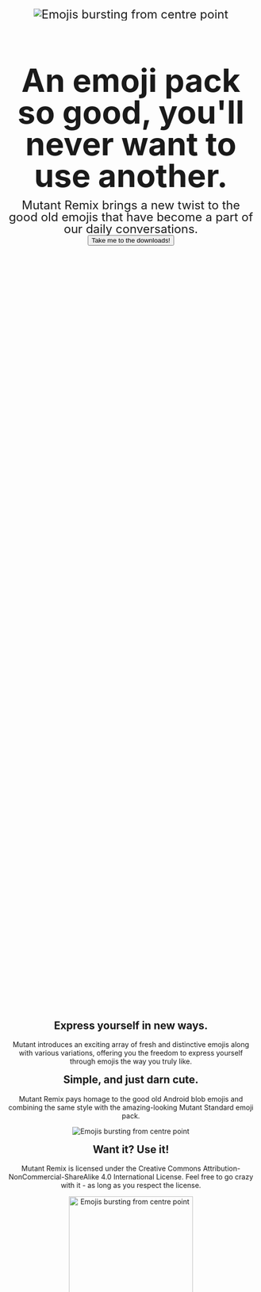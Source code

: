 <style>
	body {
		text-align: center;
	}

	#hero {
		min-height: 80dvh;
		font-size: 1.5rem;
		line-height: 1.5rem;
		display: flex;
		align-items: center;
		text-align: left;
        margin-bottom: 5dvh;
        justify-content: center;
	}

	#herotext {
		display: block;
		max-width: 60vw;
	}

	#herotext h1 {
		font-size: 4rem;
		line-height: 4rem;
        margin-bottom: 1rem;
	}
    h2 {
        margin-top: 1rem;
    }
    
    #lists {
        display: flex;
		text-align: left;
        padding: 0 3rem;
    }

    li {
        list-style-position: initial;
    }
    
    #dos {
        list-style-image: url("/assets/green_tick.svg");
    }
    
    #donts {
        list-style-image: url("/assets/red_cross.svg");
    }
	
    #bubble {
		background: var(--orange);
		border-radius: 35px;
		padding: 20px 65px;
	}

    @media (max-width: 1000px) {
    #lists {
        flex-direction: column;
    }
	#hero {
        flex-direction: column-reverse;
		text-align: center;
    }

    #herotext {
        max-width: 100%
    }

    }
</style>

<div id="landing">
	<div id="hero">
		<div id="herotext">
			<h1>An emoji pack so good, you'll never want to use another.</h1>
			Mutant Remix brings a new twist to the good old emojis that have become a part of our daily conversations.</br>
            <button class="pushable" onclick="location.href='https://github.com/mutant-remix/mutant-remix/releases'">
                <span class="edge" style="background: var(--dark_orange);"></span>
                <span class="front" style="background: var(--orange);">
                Take me to the downloads!
                </span>
            </button>
		</div>
		<div id="heroimage">
			<img src="assets/Emoji_Hero.svg" alt="Emojis bursting from centre point">
		</div>
	</div>

## Express yourself in new ways.
Mutant introduces an exciting array of fresh and distinctive emojis along with various variations, offering you the
	freedom to express yourself through emojis the way you truly like.

## Simple, and just darn cute.
Mutant Remix pays homage to the good old Android blob emojis and combining the same style with the amazing-looking Mutant Standard emoji pack.

<img style="margin-left: auto; margin-right: auto;" src="assets/Emoji_Formula.svg"
		alt="Emojis bursting from centre point">

## Want it? Use it!
Mutant Remix is licensed under the Creative Commons Attribution-NonCommercial-ShareAlike 4.0 International License. Feel free to go crazy with it - as long as you respect the license.

<img style="width: 250px; margin-left: auto; margin-right: auto;" src="assets/Copyright.svg"
		alt="Emojis bursting from centre point">

## Help us make it better.
Think Mutant Remix is cool? Want to contribute to the project? Mutant Remix is always looking for contributors of all backgrounds. Get involved!

## So, what am I allowed to do with it?
Here are a few ground rules regarding how you can use the emoji pack:

<div id="lists">
	<ul id="dos">
		<li>
			<h3>Share the emoji pack with your friends!</h3>
			<p>Share the love, share the mutants. Copy and redistribute Mutant Remix as you see fit, embracing the spirit of collaboration and creativity.</p>
		</li>
		<li>
			<h3>Make your own! (add attribution!)</h3>
			<p>You’re free to remix, transform or build upon the Mutant Remix or Mutant Standard emoji pack, as long as you follow the original Creative Commons license.</p>
		</li>
	</ul>
	<ul id="donts">
		<li>
			<h3>Use it for any commercial purposes.</h3>
			<p>You’re not allowed to sell the entirety or parts of the emoji pack or restrict anyone from using it behind a paywall.</p>
		</li>
		<li>
			<h3>Redistribute with the same license.</h3>
			<p>Mutant, and Mutant Remix by extension, are both licensed under the Creative Commons Attribution-NonCommercial-ShareAlike 4.0 International License.</p>
		</li>
	</ul>

</div>

<div id="bubble">

## #SaveTheBlobs
Help us to save these cute blobs! By using the Mutant Remix emoji pack, you’re not only supporting open-sourceprojects like ours, but are also helping us keep our blobby friends alive. Thank you!

</div>
</div>

